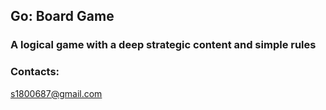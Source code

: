 ## Go: Board Game
### A logical game with a deep strategic content and simple rules

### Contacts:
s1800687@gmail.com
